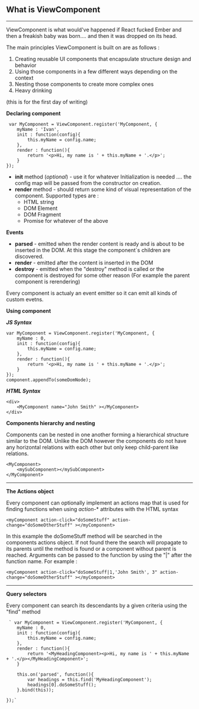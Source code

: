 ## **What is ViewComponent**
----------
ViewComponent  is what would've happened if React fucked Ember and then a freakish baby was born.... and then it was dropped on its head.

The main principles ViewComponent is built on are as follows : 

 1. Creating reusable UI components that encapsulate structure design and behavior
 2. Using those components in a few different ways depending on the context
 3. Nesting those components to create more complex ones
 4. Heavy  drinking

(this is for the first day of writing)

**Declaring component**

  

     var MyComponent = ViewComponent.register('MyComponent, {
        myName : 'Ivan',
    	init : function(config){
    	    this.myName = config.name;
    	},
    	render : function(){
    	    return '<p>Hi, my name is ' + this.myName + '.</p>';
    	}
    });

 - **init** method (*optional*) - use it for whatever Initialization is needed .... the config map will be passed from the constructor on creation.
 - **render** method - should return some kind of visual representation of the component. Supported types are : 
	 - HTML string
	 - DOM Element
	 - DOM Fragment
	 - Promise for whatever of the above 

**Events**	 
 - **parsed**  - emitted when the render content is ready and is about to be inserted in the DOM. At this stage the component`s children are discovered.
 - **render**  - emitted after the content is inserted in the DOM
 - **destroy** - emitted when the "destroy" method is called or the component is destroyed for some other reason (For example the parent component is rerendering) 
 
 
Every component is actualy an event emitter so it can emit all kinds of custom evetns.
 


**Using component**

***JS Syntax***


    var MyComponent = ViewComponent.register('MyComponent, {
        myName : 0,
    	init : function(config){
    	    this.myName = config.name;
    	},
    	render : function(){
    	    return '<p>Hi, my name is ' + this.myName + '.</p>';
    	}
    });
    component.appendTo(someDomNode);



***HTML Syntax***

    <div>
    	<MyComponent name="John Smith" ></MyComponent>
    </div>



**Components hierarchy and nesting**

Components can be nested in one another forming a hierarchical structure similar to the DOM. Unlike the DOM however the components do not have any horizontal relations with each other but only keep child-parent like relations.

    <MyComponent>
    	<mySubComponent></mySubComponent>
    </MyComponent>

----------


**The Actions object**

Every component can optionally implement an actions map that is used for finding functions when using *action-** attributes with the HTML syntax

    <myComponent action-click="doSomeStuff" action-change="doSomeOtherStuff" ></myComponent>
In this example the doSomeStuff method will be searched in the components actions object. If not found there the search will propagate to its parents until the method is found or a component without parent is reached. Arguments can be passed to the function by using the "|" after the function name. For example :

    <myComponent action-click="doSomeStuff|1,'John Smith', 3" action-change="doSomeOtherStuff" ></myComponent>

----------
**Query selectors**

Every component can search its descendants by a given criteria using the "find" method 

     ` var MyComponent = ViewComponent.register('MyComponent, {
        myName : 0,
    	init : function(config){
    	    this.myName = config.name;
    	},
    	render : function(){
    	    return '<MyHeadingComponent><p>Hi, my name is ' + this.myName + '.</p></MyHeadingComponent>';
    	}
        
        this.on('parsed', function(){
            var headings = this.find('MyHeadingComponent');
            headings[0].doSomeStuff();
        }.bind(this));

    });`
